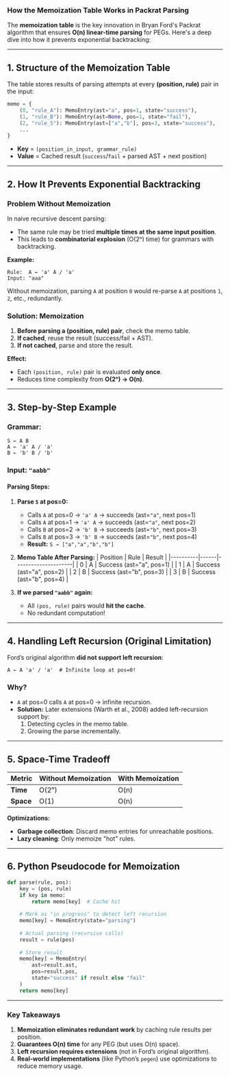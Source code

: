 ### **How the Memoization Table Works in Packrat Parsing**

The **memoization table** is the key innovation in Bryan Ford's Packrat algorithm that ensures **O(n) linear-time parsing** for PEGs. Here's a deep dive into how it prevents exponential backtracking:

---

## **1. Structure of the Memoization Table**
The table stores results of parsing attempts at every **(position, rule)** pair in the input:

```python
memo = {
    (0, "rule_A"): MemoEntry(ast="a", pos=1, state="success"),
    (1, "rule_B"): MemoEntry(ast=None, pos=1, state="fail"),
    (2, "rule_S"): MemoEntry(ast=["a","b"], pos=3, state="success"),
    ...
}
```

- **Key** = `(position_in_input, grammar_rule)`
- **Value** = Cached result (`success`/`fail` + parsed AST + next position)

---

## **2. How It Prevents Exponential Backtracking**
### **Problem Without Memoization**
In naive recursive descent parsing:
- The same rule may be tried **multiple times at the same input position**.
- This leads to **combinatorial explosion** (O(2ⁿ) time) for grammars with backtracking.

**Example:**
```
Rule:  A ← 'a' A / 'a'
Input: "aaa"
```
Without memoization, parsing `A` at position `0` would re-parse `A` at positions `1`, `2`, etc., redundantly.

### **Solution: Memoization**
1. **Before parsing a (position, rule) pair**, check the memo table.
2. **If cached**, reuse the result (success/fail + AST).
3. **If not cached**, parse and store the result.

**Effect:**  
- Each `(position, rule)` pair is evaluated **only once**.
- Reduces time complexity from **O(2ⁿ) → O(n)**.

---

## **3. Step-by-Step Example**
### **Grammar:**
```
S ← A B
A ← 'a' A / 'a'
B ← 'b' B / 'b'
```
### **Input:** `"aabb"`

#### **Parsing Steps:**
1. **Parse `S` at pos=0:**
   - Calls `A` at pos=0 → `'a' A` → succeeds (ast=`"a"`, next pos=1)
   - Calls `A` at pos=1 → `'a' A` → succeeds (ast=`"a"`, next pos=2)
   - Calls `B` at pos=2 → `'b' B` → succeeds (ast=`"b"`, next pos=3)
   - Calls `B` at pos=3 → `'b' B` → succeeds (ast=`"b"`, next pos=4)
   - **Result:** `S → ["a","a","b","b"]`

2. **Memo Table After Parsing:**
   | Position | Rule | Result              |
   |----------|------|---------------------|
   | 0        | A    | Success (ast="a", pos=1) |
   | 1        | A    | Success (ast="a", pos=2) |
   | 2        | B    | Success (ast="b", pos=3) |
   | 3        | B    | Success (ast="b", pos=4) |

3. **If we parsed `"aabb"` again:**
   - All `(pos, rule)` pairs would **hit the cache**.
   - No redundant computation!

---

## **4. Handling Left Recursion (Original Limitation)**
Ford’s original algorithm **did not support left recursion**:
```
A ← A 'a' / 'a'  # Infinite loop at pos=0!
```
### **Why?**
- `A` at pos=0 calls `A` at pos=0 → infinite recursion.
- **Solution:** Later extensions (Warth et al., 2008) added left-recursion support by:
  1. Detecting cycles in the memo table.
  2. Growing the parse incrementally.

---

## **5. Space-Time Tradeoff**
| Metric       | Without Memoization | With Memoization |
|--------------|---------------------|------------------|
| **Time**     | O(2ⁿ)               | O(n)             |
| **Space**    | O(1)                | O(n)             |

**Optimizations:**
- **Garbage collection**: Discard memo entries for unreachable positions.
- **Lazy cleaning**: Only memoize "hot" rules.

---

## **6. Python Pseudocode for Memoization**
```python
def parse(rule, pos):
    key = (pos, rule)
    if key in memo:
        return memo[key]  # Cache hit
    
    # Mark as "in progress" to detect left recursion
    memo[key] = MemoEntry(state="parsing")
    
    # Actual parsing (recursive calls)
    result = rule(pos)
    
    # Store result
    memo[key] = MemoEntry(
        ast=result.ast,
        pos=result.pos,
        state="success" if result else "fail"
    )
    return memo[key]
```

---

### **Key Takeaways**
1. **Memoization eliminates redundant work** by caching rule results per position.
2. **Guarantees O(n) time** for any PEG (but uses O(n) space).
3. **Left recursion requires extensions** (not in Ford’s original algorithm).
4. **Real-world implementations** (like Python’s `pegen`) use optimizations to reduce memory usage.

